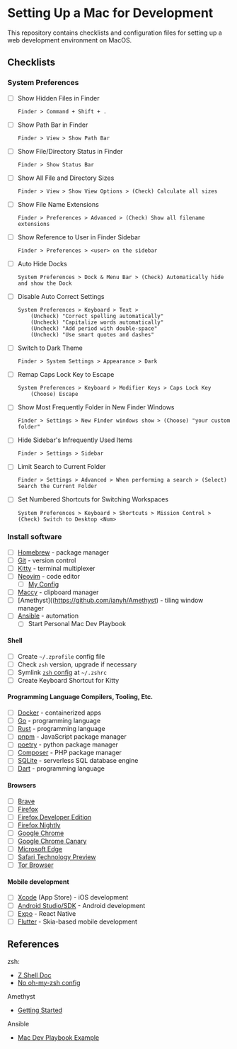# Setting Up a Mac for Development

This repository contains checklists and configuration files for setting up a web development environment on MacOS.

## Checklists

### System Preferences

- [ ] Show Hidden Files in Finder

    ```
    Finder > Command + Shift + .
    ```

- [ ] Show Path Bar in Finder

    ```
    Finder > View > Show Path Bar
    ```

- [ ] Show File/Directory Status in Finder

    ```
    Finder > Show Status Bar
    ```

- [ ] Show All File and Directory Sizes

    ```
    Finder > View > Show View Options > (Check) Calculate all sizes
    ```

- [ ] Show File Name Extensions

    ```
    Finder > Preferences > Advanced > (Check) Show all filename extensions
    ```

- [ ] Show Reference to User in Finder Sidebar

    ```
    Finder > Preferences > <user> on the sidebar
    ```

- [ ] Auto Hide Docks

    ```
    System Preferences > Dock & Menu Bar > (Check) Automatically hide and show the Dock
    ```

- [ ] Disable Auto Correct Settings

    ```
    System Preferences > Keyboard > Text > 
        (Uncheck) "Correct spelling automatically"
        (Uncheck) "Capitalize words automatically"
        (Uncheck) "Add period with double-space"
        (Uncheck) "Use smart quotes and dashes"
    ```

- [ ] Switch to Dark Theme

    ```
    Finder > System Settings > Appearance > Dark
    ```

- [ ] Remap Caps Lock Key to Escape

    ```
    System Preferences > Keyboard > Modifier Keys > Caps Lock Key
        (Choose) Escape
    ```

- [ ] Show Most Frequently Folder in New Finder Windows

    ```
    Finder > Settings > New Finder windows show > (Choose) "your custom folder"
    ```

- [ ] Hide Sidebar's Infrequently Used Items 

    ```
    Finder > Settings > Sidebar
    ```

- [ ] Limit Search to Current Folder

    ```
    Finder > Settings > Advanced > When performing a search > (Select) Search the Current Folder
    ```

- [ ] Set Numbered Shortcuts for Switching Workspaces

    ```
    System Preferences > Keyboard > Shortcuts > Mission Control > (Check) Switch to Desktop <Num>
    ```

### Install software

- [ ] [Homebrew](https://brew.sh/) - package manager
- [ ] [Git](https://git-scm.com/download/mac) - version control
- [ ] [Kitty](https://sw.kovidgoyal.net/kitty/) - terminal multiplexer
- [ ] [Neovim](https://neovim.io/) - code editor 
    - [ ] [My Config](https://github.com/ge3224/nvim_cfg)
- [ ] [Maccy](https://maccy.app/) - clipboard manager
- [ ] [Amethyst]((https://github.com/ianyh/Amethyst) - tiling window manager
- [ ] [Ansible](https://www.ansible.com/) - automation
    - [ ] Start Personal Mac Dev Playbook

#### Shell

- [ ] Create `~/.zprofile` config file 
- [ ] Check `zsh` version, upgrade if necessary
- [ ] Symlink [`zsh` config](zsh/.zshrc) at `~/.zshrc`
- [ ] Create Keyboard Shortcut for Kitty

#### Programming Language Compilers, Tooling, Etc.

- [ ] [Docker](https://docs.docker.com/get-docker/) - containerized apps
- [ ] [Go](https://go.dev/dl/) - programming language
- [ ] [Rust](https://www.rust-lang.org/learn/get-started) - programming language
- [ ] [pnpm](https://pnpm.io/installation) - JavaScript package manager
- [ ] [poetry](https://python-poetry.org/docs/) - python package manager
- [ ] [Composer](https://getcomposer.org/download/) - PHP package manager
- [ ] [SQLite](https://www.sqlite.org/download.html) - serverless SQL database engine
- [ ] [Dart](https://dart.dev/get-dart) - programming language

#### Browsers

- [ ] [Brave](https://brave.com/)
- [ ] [Firefox](https://www.mozilla.org/en-US/firefox/new/)
- [ ] [Firefox Developer Edition](https://www.mozilla.org/en-US/firefox/developer/)
- [ ] [Firefox Nightly](https://www.mozilla.org/en-US/firefox/124.0a1/releasenotes/)
- [ ] [Google Chrome](https://www.google.com/chrome/index.html)
- [ ] [Google Chrome Canary](https://www.google.com/chrome/canary/)
- [ ] [Microsoft Edge](https://www.microsoft.com/en-us/edge?ep=313&form=MA13M0&es=40&ch=1)
- [ ] [Safari Technology Preview](https://developer.apple.com/safari/technology-preview/)
- [ ] [Tor Browser](https://www.torproject.org/download/)

#### Mobile development

- [ ] [Xcode](https://developer.apple.com/xcode/) (App Store) - iOS development
- [ ] [Android Studio/SDK](https://developer.android.com/studio) - Android development
- [ ] [Expo](https://reactnative.dev/docs/environment-setup?guide=native) - React Native
- [ ] [Flutter](https://docs.flutter.dev/get-started/install) - Skia-based mobile development

## References

zsh:

- [Z Shell Doc](https://zsh.sourceforge.io/Guide/zshguide.html)
- [No oh-my-zsh config](https://www.youtube.com/watch?v=bTLYiNvRIVI)

Amethyst

- [Getting Started](https://www.youtube.com/watch?v=7Z9-Ry4yGNc) 

Ansible

- [Mac Dev Playbook Example](https://github.com/geerlingguy/mac-dev-playbook)
